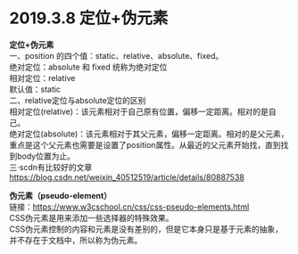# 2019.3.8  定位+伪元素
**定位+伪元素**  
一、position 的四个值：static、relative、absolute、fixed。  
绝对定位：absolute 和 fixed 统称为绝对定位  
相对定位：relative  
默认值：static  
二、relative定位与absolute定位的区别  
相对定位(relative)：该元素相对于自己原有位置，偏移一定距离。相对的是自己。  
绝对定位(absolute)：该元素相对于其父元素，偏移一定距离。相对的是父元素，重点是这个父元素也需要是设置了position属性。从最近的父元素开始找，直到找到body位置为止。  
三·scdn有比较好的文章  
https://blog.csdn.net/weixin_40512519/article/details/80887538




**伪元素（pseudo-element）**  
链接：https://www.w3cschool.cn/css/css-pseudo-elements.html  
CSS伪元素是用来添加一些选择器的特殊效果。  
CSS伪元素控制的内容和元素是没有差别的，但是它本身只是基于元素的抽象，并不存在于文档中，所以称为伪元素。




